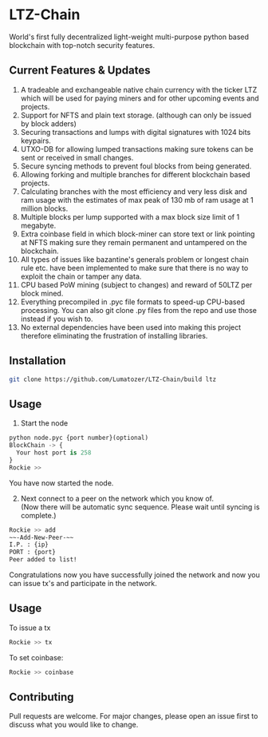 # LTZ-Chain

World's first fully decentralized light-weight multi-purpose python based blockchain with top-notch security features.

## Current Features & Updates
1. A tradeable and exchangeable native chain currency with the ticker LTZ which will be used for paying miners and for other upcoming events and projects.
2. Support for NFTS and plain text storage. (although can only be issued by block adders)
3. Securing transactions and lumps with digital signatures with 1024 bits keypairs.
4. UTXO-DB for allowing lumped transactions making sure tokens can be sent or received in small changes.
5. Secure syncing methods to prevent foul blocks from being generated.
6. Allowing forking and multiple branches for different blockchain based projects.
7. Calculating branches with the most efficiency and very less disk and ram usage with the estimates of max peak of 130 mb of ram usage at 1 million blocks.
8. Multiple blocks per lump supported with a max block size limit of 1 megabyte.
9. Extra coinbase field in which block-miner can store text or link pointing at NFTS making sure they remain permanent and untampered on the blockchain.
10. All types of issues like bazantine's generals problem or longest chain rule etc. have been implemented to make sure that there is no way to exploit the chain or tamper any data.
11. CPU based PoW mining (subject to changes) and reward of 50LTZ per block mined.
11. Everything precompiled in .pyc file formats to speed-up CPU-based processing. You can also git clone .py files from the repo and use those instead if you wish to.
12. No external dependencies have been used into making this project therefore eliminating the frustration of installing libraries.

## Installation
```bash
git clone https://github.com/Lumatozer/LTZ-Chain/build ltz
```
## Usage
1. Start the node
```python
python node.pyc {port number}(optional)
BlockChain -> {
  Your host port is 258
}
Rockie >>                                                                                                                                                                                                                                                                                                                                                                                                                                         
```
You have now started the node.

2. Next connect to a peer on the network which you know of.\
 (Now there will be automatic sync sequence.
Please wait until syncing is complete.)
```bash
Rockie >> add
~~-Add-New-Peer-~~
I.P. : {ip} 
PORT : {port}
Peer added to list!
```
Congratulations now you have successfully joined the network and now you can issue tx's and participate in the network.
## Usage
To issue a tx
```python
Rockie >> tx
```
To set coinbase:
```bash
Rockie >> coinbase
```
## Contributing
Pull requests are welcome. For major changes, please open an issue first to discuss what you would like to change.
